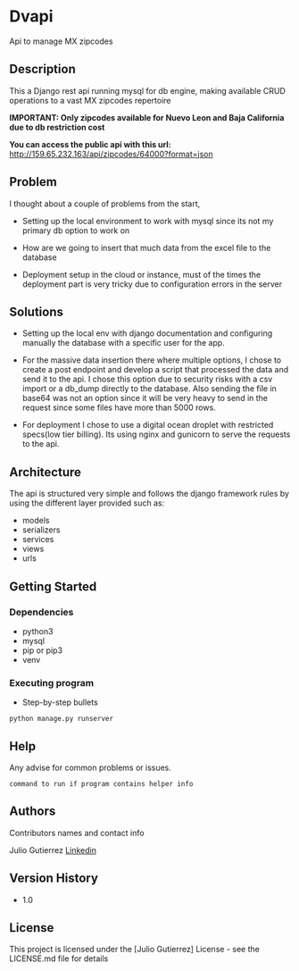 # Dvapi

Api to manage MX zipcodes

## Description

This a Django rest api running mysql for db engine, making available CRUD operations to a vast MX zipcodes repertoire

**IMPORTANT: Only zipcodes available for Nuevo Leon and Baja California due to db restriction cost**

**You can access the public api with this url:**
http://159.65.232.163/api/zipcodes/64000?format=json

## Problem

I thought about a couple of problems from the start,

* Setting up the local environment to work with mysql since its not my primary db option to work on

* How are we going to insert that much data from the excel file to the database

* Deployment setup in the cloud or instance, must of the times the deployment part is very tricky due to configuration errors in the server

## Solutions

* Setting up the local env with django documentation and configuring manually the database with a specific user for the app.

* For the massive data insertion there where multiple options, I chose to create a post endpoint and develop a script that processed the data and send it to the api. I chose this option due to security risks with a csv import or a db_dump directly to the database. 
Also sending the file in base64 was not an option since it will be very heavy to send in the request since some files have more than 5000 rows.

* For deployment I chose to use a digital ocean droplet with restricted specs(low tier billing). Its using nginx and gunicorn to serve the requests to the api.

## Architecture

The api is structured very simple and follows the django framework rules by using the different layer provided such as:

* models
* serializers
* services
* views
* urls

## Getting Started

### Dependencies

* python3
* mysql
* pip or pip3
* venv

### Executing program

* Step-by-step bullets
```
python manage.py runserver
```

## Help

Any advise for common problems or issues.
```
command to run if program contains helper info
```

## Authors

Contributors names and contact info

Julio Gutierrez 
[Linkedin](https://www.linkedin.com/in/julio-gutierrez1235/)

## Version History

* 1.0

## License

This project is licensed under the [Julio Gutierrez] License - see the LICENSE.md file for details
